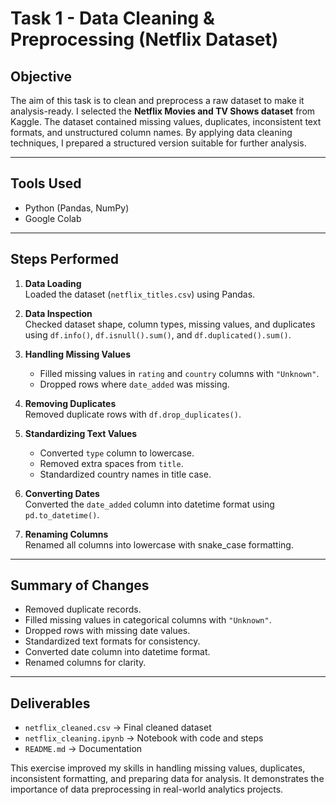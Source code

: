 # Task 1 - Data Cleaning & Preprocessing (Netflix Dataset)

## Objective
The aim of this task is to clean and preprocess a raw dataset to make it analysis-ready. I selected the **Netflix Movies and TV Shows dataset** from Kaggle. The dataset contained missing values, duplicates, inconsistent text formats, and unstructured column names. By applying data cleaning techniques, I prepared a structured version suitable for further analysis.

---

## Tools Used
- Python (Pandas, NumPy)
- Google Colab

---

## Steps Performed
1. **Data Loading**  
   Loaded the dataset (`netflix_titles.csv`) using Pandas.

2. **Data Inspection**  
   Checked dataset shape, column types, missing values, and duplicates using `df.info()`, `df.isnull().sum()`, and `df.duplicated().sum()`.

3. **Handling Missing Values**  
   - Filled missing values in `rating` and `country` columns with `"Unknown"`.  
   - Dropped rows where `date_added` was missing.  

4. **Removing Duplicates**  
   Removed duplicate rows with `df.drop_duplicates()`.  

5. **Standardizing Text Values**  
   - Converted `type` column to lowercase.  
   - Removed extra spaces from `title`.  
   - Standardized country names in title case.  

6. **Converting Dates**  
   Converted the `date_added` column into datetime format using `pd.to_datetime()`.  

7. **Renaming Columns**  
   Renamed all columns into lowercase with snake_case formatting.  

---

## Summary of Changes
- Removed duplicate records.  
- Filled missing values in categorical columns with `"Unknown"`.  
- Dropped rows with missing date values.  
- Standardized text formats for consistency.  
- Converted date column into datetime format.  
- Renamed columns for clarity.  

---

## Deliverables
- `netflix_cleaned.csv` → Final cleaned dataset  
- `netflix_cleaning.ipynb` → Notebook with code and steps  
- `README.md` → Documentation  

This exercise improved my skills in handling missing values, duplicates, inconsistent formatting, and preparing data for analysis. It demonstrates the importance of data preprocessing in real-world analytics projects.
